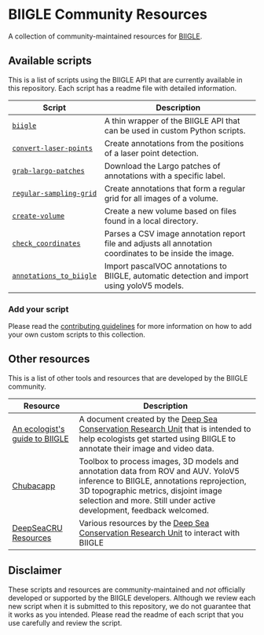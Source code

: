 # BIIGLE Community Resources

A collection of community-maintained resources for [BIIGLE](https://biigle.de).

## Available scripts

This is a list of scripts using the BIIGLE API that are currently available in this repository. Each script has a readme file with detailed information.

| Script                                           | Description                                                                                              |
|--------------------------------------------------|----------------------------------------------------------------------------------------------------------|
| [`biigle`](biigle)                               | A thin wrapper of the BIIGLE API that can be used in custom Python scripts.                              |
| [`convert-laser-points`](convert-laser-points)   | Create annotations from the positions of a laser point detection.                                        |
| [`grab-largo-patches`](grab-largo-patches)       | Download the Largo patches of annotations with a specific label.                                         |
| [`regular-sampling-grid`](regular-sampling-grid) | Create annotations that form a regular grid for all images of a volume.                                  |
| [`create-volume`](create-volume)                 | Create a new volume based on files found in a local directory.                                           |
| [`check_coordinates`](check_coordinates)         | Parses a CSV image annotation report file and adjusts all annotation coordinates to be inside the image. |
| [`annotations_to_biigle`](annotations_to_biigle) | Import pascalVOC annotations to BIIGLE, automatic detection and import using yoloV5 models.              |

### Add your script

Please read the [contributing guidelines](CONTRIBUTING.md) for more information on how to add your own custom scripts to this collection.

## Other resources

This is a list of other tools and resources that are developed by the BIIGLE community.

| Resource                                         | Description                                                                                              |
|--------------------------------------------------|----------------------------------------------------------------------------------------------------------|
| [An ecologist's guide to BIIGLE](https://doi.org/10.5281/zenodo.7728926) | A document created by the [Deep Sea Conservation Research Unit](https://deepseacru.org) that is intended to help ecologists get started using BIIGLE to annotate their image and video data. |
| [Chubacapp](https://github.com/marinmarcillat/CHUBACAPP) | Toolbox to process images, 3D models and annotation data from ROV and AUV. YoloV5 inference to BIIGLE, annotations reprojection, 3D topographic metrics, disjoint image selection and more. Still under active development, feedback welcomed. |
| [DeepSeaCRU Resources](https://github.com/DeepSeaCRU/BIIGLE-resources) | Various resources by the [Deep Sea Conservation Research Unit](https://deepseacru.org) to interact with BIIGLE |

## Disclaimer

These scripts and resources are community-maintained and *not* officially developed or supported by the BIIGLE developers. Although we review each new script when it is submitted to this repository, we do not guarantee that it works as you intended. Please read the readme of each script that you use carefully and review the script.
